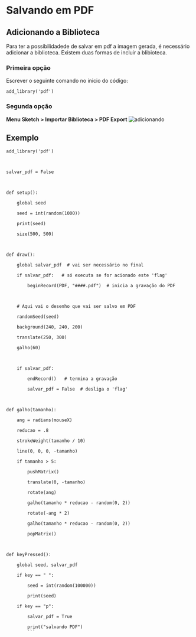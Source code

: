 # Salvando em PDF

## Adicionando a Biblioteca

Para ter a possibilidadede de salvar em pdf a imagem gerada, é necessário adicionar a biblioteca.
Existem duas formas de incluir a blibioteca.

### Primeira opção
Escrever o seguinte comando no inicio do código:
``` phython
add_library('pdf')
```
### Segunda opção

**Menu Sketch > Importar Biblioteca > PDF Export**
![adicionando](https://github.com/zehasni/material-aulas/blob/master/ADDP_BA_2019/Adicionando_biblioteca.png?raw=true)

## Exemplo

```
add_library('pdf')



salvar_pdf = False



def setup():

    global seed

    seed = int(random(1000))

    print(seed)

    size(500, 500)

    

def draw():

    global salvar_pdf  # vai ser necessário no final

    if salvar_pdf:   # só executa se for acionado este 'flag'

        beginRecord(PDF, "####.pdf")  # inicia a gravação do PDF

    

    # Aqui vai o desenho que vai ser salvo em PDF

    randomSeed(seed)

    background(240, 240, 200)

    translate(250, 300)

    galho(60)

    

    if salvar_pdf:

        endRecord()   # termina a gravação

        salvar_pdf = False  # desliga o 'flag'

    

def galho(tamanho):

    ang = radians(mouseX)

    reducao = .8

    strokeWeight(tamanho / 10)

    line(0, 0, 0, -tamanho)

    if tamanho > 5:

        pushMatrix()

        translate(0, -tamanho)

        rotate(ang)

        galho(tamanho * reducao - random(0, 2))

        rotate(-ang * 2)

        galho(tamanho * reducao - random(0, 2))

        popMatrix()

          

def keyPressed():

    global seed, salvar_pdf

    if key == " ":

        seed = int(random(100000))

        print(seed)

    if key == "p":

        salvar_pdf = True

        print("salvando PDF")
        ```
